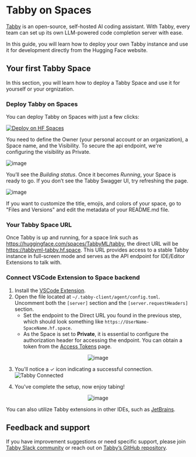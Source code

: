 # Tabby on Spaces

[Tabby](https://tabby.tabbyml.com) is an open-source, self-hosted AI coding assistant. With Tabby, every team can set up its own LLM-powered code completion server with ease.

In this guide, you will learn how to deploy your own Tabby instance and use it for development directly from the Hugging Face website.

## Your first Tabby Space

In this section, you will learn how to deploy a Tabby Space and use it for yourself or your orgnization.

### Deploy Tabby on Spaces

You can deploy Tabby on Spaces with just a few clicks:

[![Deploy on HF Spaces](https://huggingface.co/datasets/huggingface/badges/raw/main/deploy-to-spaces-lg.svg)](https://huggingface.co/spaces/TabbyML/tabby-template-space?duplicate=true)

You need to define the Owner (your personal account or an organization), a Space name, and the Visibility. To secure the api endpoint, we're configuring the visibility as Private.

![image](https://github.com/huggingface/hub-docs/assets/388154/b00eb7ea-7de6-4832-b3ff-512859bfa92e)



You’ll see the *Building status*. Once it becomes *Running*, your Space is ready to go. If you don’t see the Tabby Swagger UI, try refreshing the page.

![image](https://github.com/huggingface/hub-docs/assets/388154/f2320e55-7aad-42ed-8b1c-aec4e42e05f0)

<Tip>

If you want to customize the title, emojis, and colors of your space, go to "Files and Versions" and edit the metadata of your README.md file.

</Tip>

### Your Tabby Space URL

Once Tabby is up and running, for a space link such as https://huggingface.com/spaces/TabbyML/tabby, the direct URL will be https://tabbyml-tabby.hf.space.
This URL provides access to a stable Tabby instance in full-screen mode and serves as the API endpoint for IDE/Editor Extensions to talk with.

### Connect VSCode Extension to Space backend

1. Install the [VSCode Extension](https://marketplace.visualstudio.com/items?itemName=TabbyML.vscode-tabby).
2. Open the file located at `~/.tabby-client/agent/config.toml`. Uncomment both the `[server]` section and the `[server.requestHeaders]` section.
   * Set the endpoint to the Direct URL you found in the previous step, which should look something like `https://UserName-SpaceName.hf.space`.
   * As the Space is set to **Private**, it is essential to configure the authorization header for accessing the endpoint. You can obtain a token from the [Access Tokens](https://huggingface.co/settings/tokens) page.

<center>

![image](https://github.com/huggingface/hub-docs/assets/388154/1f24a977-6d47-4819-923e-b2c17b747fb0)

</center>

3. You'll notice a ✓ icon indicating a successful connection.
![Tabby Connected](https://github.com/huggingface/hub-docs/assets/388154/8657bce4-6e08-4eab-bb26-a48974d5fd8d)

4. You've complete the setup, now enjoy tabing!

<center>

![image](https://github.com/huggingface/hub-docs/assets/388154/c186aafc-36bf-415e-bfe5-946de2686d54)

</center>

You can also utilize Tabby extensions in other IDEs, such as [JetBrains](https://plugins.jetbrains.com/plugin/22379-tabby).


## Feedback and support

If you have improvement suggestions or need specific support, please join [Tabby Slack community](https://join.slack.com/t/tabbycommunity/shared_invite/zt-1xeiddizp-bciR2RtFTaJ37RBxr8VxpA) or reach out on [Tabby’s GitHub repository](https://github.com/TabbyML/tabby).
